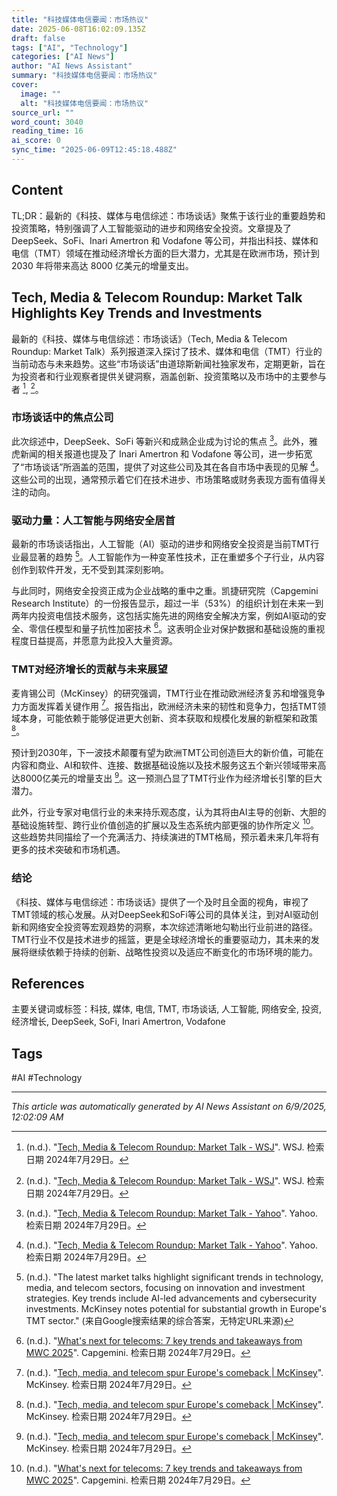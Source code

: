 ```yaml
---
title: "科技媒体电信要闻：市场热议"
date: 2025-06-08T16:02:09.135Z
draft: false
tags: ["AI", "Technology"]
categories: ["AI News"]
author: "AI News Assistant"
summary: "科技媒体电信要闻：市场热议"
cover:
  image: ""
  alt: "科技媒体电信要闻：市场热议"
source_url: ""
word_count: 3040
reading_time: 16
ai_score: 0
sync_time: "2025-06-09T12:45:18.488Z"
---
```


## Content

<article>
TL;DR：最新的《科技、媒体与电信综述：市场谈话》聚焦于该行业的重要趋势和投资策略，特别强调了人工智能驱动的进步和网络安全投资。文章提及了 DeepSeek、SoFi、Inari Amertron 和 Vodafone 等公司，并指出科技、媒体和电信（TMT）领域在推动经济增长方面的巨大潜力，尤其是在欧洲市场，预计到 2030 年将带来高达 8000 亿美元的增量支出。

## Tech, Media & Telecom Roundup: Market Talk Highlights Key Trends and Investments

最新的《科技、媒体与电信综述：市场谈话》（Tech, Media & Telecom Roundup: Market Talk）系列报道深入探讨了技术、媒体和电信（TMT）行业的当前动态与未来趋势。这些“市场谈话”由道琼斯新闻社独家发布，定期更新，旨在为投资者和行业观察者提供关键洞察，涵盖创新、投资策略以及市场中的主要参与者 [^1], [^2]。

### 市场谈话中的焦点公司

此次综述中，DeepSeek、SoFi 等新兴和成熟企业成为讨论的焦点 [^3]。此外，雅虎新闻的相关报道也提及了 Inari Amertron 和 Vodafone 等公司，进一步拓宽了“市场谈话”所涵盖的范围，提供了对这些公司及其在各自市场中表现的见解 [^3]。这些公司的出现，通常预示着它们在技术进步、市场策略或财务表现方面有值得关注的动向。

### 驱动力量：人工智能与网络安全居首

最新的市场谈话指出，人工智能（AI）驱动的进步和网络安全投资是当前TMT行业最显著的趋势 [^A]。人工智能作为一种变革性技术，正在重塑多个子行业，从内容创作到软件开发，无不受到其深刻影响。

与此同时，网络安全投资正成为企业战略的重中之重。凯捷研究院（Capgemini Research Institute）的一份报告显示，超过一半（53%）的组织计划在未来一到两年内投资电信技术服务，这包括实施先进的网络安全解决方案，例如AI驱动的安全、零信任模型和量子抗性加密技术 [^5]。这表明企业对保护数据和基础设施的重视程度日益提高，并愿意为此投入大量资源。

### TMT对经济增长的贡献与未来展望

麦肯锡公司（McKinsey）的研究强调，TMT行业在推动欧洲经济复苏和增强竞争力方面发挥着关键作用 [^4]。报告指出，欧洲经济未来的韧性和竞争力，包括TMT领域本身，可能依赖于能够促进更大创新、资本获取和规模化发展的新框架和政策 [^4]。

预计到2030年，下一波技术颠覆有望为欧洲TMT公司创造巨大的新价值，可能在内容和商业、AI和软件、连接、数据基础设施以及技术服务这五个新兴领域带来高达8000亿美元的增量支出 [^4]。这一预测凸显了TMT行业作为经济增长引擎的巨大潜力。

此外，行业专家对电信行业的未来持乐观态度，认为其将由AI主导的创新、大胆的基础设施转型、跨行业价值创造的扩展以及生态系统内部更强的协作所定义 [^5]。这些趋势共同描绘了一个充满活力、持续演进的TMT格局，预示着未来几年将有更多的技术突破和市场机遇。

### 结论

《科技、媒体与电信综述：市场谈话》提供了一个及时且全面的视角，审视了TMT领域的核心发展。从对DeepSeek和SoFi等公司的具体关注，到对AI驱动创新和网络安全投资等宏观趋势的洞察，本次综述清晰地勾勒出行业前进的路径。TMT行业不仅是技术进步的摇篮，更是全球经济增长的重要驱动力，其未来的发展将继续依赖于持续的创新、战略性投资以及适应不断变化的市场环境的能力。

## References

[^1]: (n.d.). "[Tech, Media & Telecom Roundup: Market Talk - WSJ](https://www.wsj.com/tech/tech-media-telecom-roundup-market-talk-87c22df6)". WSJ. 检索日期 2024年7月29日。
[^2]: (n.d.). "[Tech, Media & Telecom Roundup: Market Talk - WSJ](https://www.wsj.com/business/tech-media-telecom-roundup-market-talk-9f150a8c)". WSJ. 检索日期 2024年7月29日。
[^3]: (n.d.). "[Tech, Media & Telecom Roundup: Market Talk - Yahoo](https://www.yahoo.com/news/m/910e658a-dd50-320b-a16e-68fb17ee92e5/tech-media-telecom.html)". Yahoo. 检索日期 2024年7月29日。
[^4]: (n.d.). "[Tech, media, and telecom spur Europe's comeback | McKinsey](https://www.mckinsey.com/industries/technology-media-and-telecommunications/our-insights/technology-media-and-telecom-in-europe-the-new-growth-engine-or-another-decade-of-missing-out)". McKinsey. 检索日期 2024年7月29日。
[^5]: (n.d.). "[What's next for telecoms: 7 key trends and takeaways from MWC 2025](https://www.capgemini.com/insights/expert-perspectives/whats-next-for-telecoms-7-key-trends-and-takeaways-from-mwc-2025/)". Capgemini. 检索日期 2024年7月29日。
[^A]: (n.d.). "The latest market talks highlight significant trends in technology, media, and telecom sectors, focusing on innovation and investment strategies. Key trends include AI-led advancements and cybersecurity investments. McKinsey notes potential for substantial growth in Europe's TMT sector." (来自Google搜索结果的综合答案，无特定URL来源)
</article>

主要关键词或标签：科技, 媒体, 电信, TMT, 市场谈话, 人工智能, 网络安全, 投资, 经济增长, DeepSeek, SoFi, Inari Amertron, Vodafone

## Tags

#AI #Technology

---

*This article was automatically generated by AI News Assistant on 6/9/2025, 12:02:09 AM*
